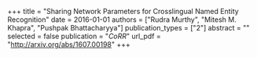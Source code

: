 +++
title = "Sharing Network Parameters for Crosslingual Named Entity Recognition"
date = 2016-01-01
authors = ["Rudra Murthy", "Mitesh M. Khapra", "Pushpak Bhattacharyya"]
publication_types = ["2"]
abstract = ""
selected = false
publication = "*CoRR*"
url_pdf = "http://arxiv.org/abs/1607.00198"
+++

